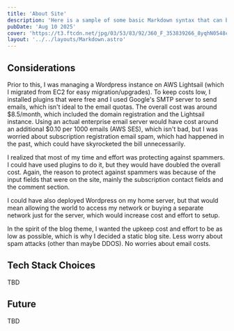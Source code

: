 ```yaml
---
title: 'About Site'
description: 'Here is a sample of some basic Markdown syntax that can be used when writing Markdown content in Astro.'
pubDate: 'Aug 10 2025'
cover: 'https://t3.ftcdn.net/jpg/03/53/83/92/360_F_353839266_8yqhN0548cGxrl4VOxngsiJzDgrDHxjG.jpg'
layout: '../../layouts/Markdown.astro'
---
```

## Considerations
Prior to this, I was managing a Wordpress instance on AWS Lightsail (which I migrated from EC2 for easy migration/upgrades). To keep costs low, I installed plugins that were free and I used Google's SMTP server to send emails, which isn't ideal to the email quotas. The overall cost was around $8.5/month, which included the domain registration and the Lightsail instance. Using an actual enterprise email server would have cost around an additional $0.10 per 1000 emails (AWS SES), which isn't bad, but I was worried about subscription registration email spam, which had happened in the past, which could have skyrocketed the bill unnecessarily.

I realized that most of my time and effort was protecting against spammers. I could have used plugins to do it, but they would have doubled the overall cost. Again, the reason to protect against spammers was because of the input fields that were on the site, mainly the subscription contact fields and the comment section.

I could have also deployed Wordpress on my home server, but that would mean allowing the world to access my network or buying a separate network just for the server, which would increase cost and effort to setup.

In the spirit of the blog theme, I wanted the upkeep cost and effort to be as low as possible, which is why I decided a static blog site. Less worry about spam attacks (other than maybe DDOS). No worries about email costs.

## Tech Stack Choices
TBD

## Future
TBD
